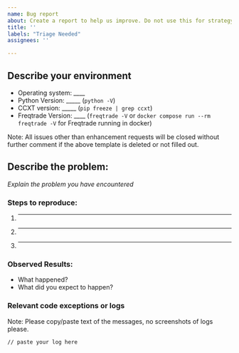 ```yaml
---
name: Bug report
about: Create a report to help us improve. Do not use this for strategy assistance.
title: ''
labels: "Triage Needed"
assignees: ''

---
```

<!-- 
Have you searched for similar issues before posting it?

If you have discovered a bug in the bot, please [search the issue tracker](https://github.com/freqtrade/freqtrade/issues?q=is%3Aissue). 
If it hasn't been reported, please create a new issue.

Has your strategy or configuration been generated by an AI model, and is now not working?
This is almost certainly NOT a bug in Freqtrade, but a problem with the code your AI model generated.
Please consult the documentation. We'll close such issues and point to the documentation.

Please do not use the bug report template to request new features.
-->

## Describe your environment

  * Operating system: ____
  * Python Version: _____ (`python -V`)
  * CCXT version: _____ (`pip freeze | grep ccxt`)
  * Freqtrade Version: ____ (`freqtrade -V` or `docker compose run --rm freqtrade -V` for Freqtrade running in docker)
  
Note: All issues other than enhancement requests will be closed without further comment if the above template is deleted or not filled out.

## Describe the problem:

*Explain the problem you have encountered*

### Steps to reproduce:

  1. _____
  2. _____
  3. _____
  
### Observed Results:

  * What happened?
  * What did you expect to happen?

### Relevant code exceptions or logs

Note: Please copy/paste text of the messages, no screenshots of logs please.

  ```
  // paste your log here
  ```
